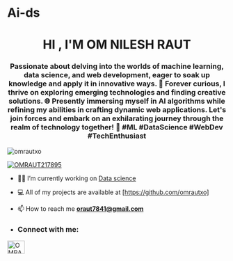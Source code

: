 # Ai-ds
<h1 align="center">HI , I'M OM NILESH RAUT


<h3 align="center">Passionate about delving into the worlds of machine learning, data science, and web development, eager to soak up knowledge and apply it in innovative ways. 🌟 Forever curious, I thrive on exploring emerging technologies and finding creative solutions. 🌐 Presently immersing myself in AI algorithms while refining my abilities in crafting dynamic web applications. Let's join forces and embark on an exhilarating journey through the realm of technology together! 🚀 #ML #DataScience #WebDev #TechEnthusiast</h3>

<p align="left"> <img src="https://komarev.com/ghpvc/?username=omrautxo&label=Profile%20views&color=0e75b6&style=flat" alt="omrautxo" /> </p>
<p align="left"> <a href="https://twitter.com/OMRAUT217895" target="blank"><img src="https://img.shields.io/twitter/follow/OMRAUT217895?logo=twitter&style=for-the-badge" alt="OMRAUT217895" /></a> </p>



- 🧑‍💻 I’m currently working on [Data science](https://github.com/omrautxo/Ai-ds-om)
- 💻 All of my projects are available at [https://github.com/omrautxo]

- 📫 How to reach me **oraut7841@gmail.com**

- <h3 align="left">Connect with me:</h3>
<p align="left">
<a href="https://twitter.com/OMRAUT217895" target="blank"><img align="center" src="https://raw.githubusercontent.com/rahuldkjain/github-profile-readme-generator/master/src/images/icons/Social/twitter.svg" alt="OMRAUT217895" height="30" width="40" /></a>

